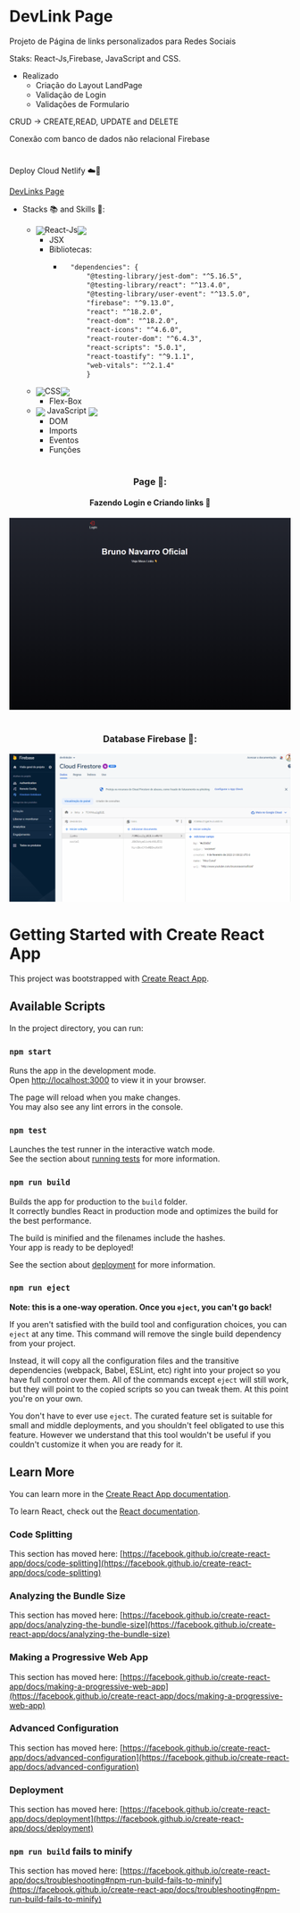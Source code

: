 # DevLink Page 

Projeto de Página de links personalizados para Redes Sociais

Staks: React-Js,Firebase, JavaScript and CSS.

* Realizado
    * Criação do Layout LandPage
    * Validação de Login
    * Validações de Formulario

CRUD -> CREATE,READ, UPDATE and DELETE

Conexão com banco de dados não relacional Firebase
#

Deploy Cloud Netlify ☁️🚀

[DevLinks Page](https://devlinks-bn.netlify.app/)

* Stacks 📚 and Skills 🧠:

    * <img width='30' align='center' src="https://cdn.jsdelivr.net/gh/devicons/devicon/icons/react/react-original.svg" />React-Js<img width='30' align='center' src="https://cdn.jsdelivr.net/gh/devicons/devicon/icons/react/react-original.svg" />
        * JSX
        * Bibliotecas:
            * ```
                "dependencies": {
                    "@testing-library/jest-dom": "^5.16.5",
                    "@testing-library/react": "^13.4.0",
                    "@testing-library/user-event": "^13.5.0",
                    "firebase": "^9.13.0",
                    "react": "^18.2.0",
                    "react-dom": "^18.2.0",
                    "react-icons": "^4.6.0",
                    "react-router-dom": "^6.4.3",
                    "react-scripts": "5.0.1",
                    "react-toastify": "^9.1.1",
                    "web-vitals": "^2.1.4"  
                    }
    * <img width='30' align='center' src="https://cdn.jsdelivr.net/gh/devicons/devicon/icons/css3/css3-original-wordmark.svg" />CSS<img align='center' width='30' src="https://cdn.jsdelivr.net/gh/devicons/devicon/icons/css3/css3-original-wordmark.svg" />
        * Flex-Box        
    * <img width='30' align='center' src="https://cdn.jsdelivr.net/gh/devicons/devicon/icons/javascript/javascript-original.svg" /> JavaScript <img width='30' align='center' src="https://cdn.jsdelivr.net/gh/devicons/devicon/icons/javascript/javascript-original.svg" />
        * DOM
        * Imports
        * Eventos
        * Funções
#

<div align='center'>
<h3>Page 📑:</h3>
<h4>Fazendo Login e Criando links 📲</h4>
<img src="./public/assets/devlinkpage.gif"/>
</div>

#

<div align='center'>
<h3>Database Firebase 📲:</h3>
<img src="./public/assets/firebase.gif"/>
</div>



# Getting Started with Create React App

This project was bootstrapped with [Create React App](https://github.com/facebook/create-react-app).

## Available Scripts

In the project directory, you can run:

### `npm start`

Runs the app in the development mode.\
Open [http://localhost:3000](http://localhost:3000) to view it in your browser.

The page will reload when you make changes.\
You may also see any lint errors in the console.

### `npm test`

Launches the test runner in the interactive watch mode.\
See the section about [running tests](https://facebook.github.io/create-react-app/docs/running-tests) for more information.

### `npm run build`

Builds the app for production to the `build` folder.\
It correctly bundles React in production mode and optimizes the build for the best performance.

The build is minified and the filenames include the hashes.\
Your app is ready to be deployed!

See the section about [deployment](https://facebook.github.io/create-react-app/docs/deployment) for more information.

### `npm run eject`

**Note: this is a one-way operation. Once you `eject`, you can't go back!**

If you aren't satisfied with the build tool and configuration choices, you can `eject` at any time. This command will remove the single build dependency from your project.

Instead, it will copy all the configuration files and the transitive dependencies (webpack, Babel, ESLint, etc) right into your project so you have full control over them. All of the commands except `eject` will still work, but they will point to the copied scripts so you can tweak them. At this point you're on your own.

You don't have to ever use `eject`. The curated feature set is suitable for small and middle deployments, and you shouldn't feel obligated to use this feature. However we understand that this tool wouldn't be useful if you couldn't customize it when you are ready for it.

## Learn More

You can learn more in the [Create React App documentation](https://facebook.github.io/create-react-app/docs/getting-started).

To learn React, check out the [React documentation](https://reactjs.org/).

### Code Splitting

This section has moved here: [https://facebook.github.io/create-react-app/docs/code-splitting](https://facebook.github.io/create-react-app/docs/code-splitting)

### Analyzing the Bundle Size

This section has moved here: [https://facebook.github.io/create-react-app/docs/analyzing-the-bundle-size](https://facebook.github.io/create-react-app/docs/analyzing-the-bundle-size)

### Making a Progressive Web App

This section has moved here: [https://facebook.github.io/create-react-app/docs/making-a-progressive-web-app](https://facebook.github.io/create-react-app/docs/making-a-progressive-web-app)

### Advanced Configuration

This section has moved here: [https://facebook.github.io/create-react-app/docs/advanced-configuration](https://facebook.github.io/create-react-app/docs/advanced-configuration)

### Deployment

This section has moved here: [https://facebook.github.io/create-react-app/docs/deployment](https://facebook.github.io/create-react-app/docs/deployment)

### `npm run build` fails to minify

This section has moved here: [https://facebook.github.io/create-react-app/docs/troubleshooting#npm-run-build-fails-to-minify](https://facebook.github.io/create-react-app/docs/troubleshooting#npm-run-build-fails-to-minify)
